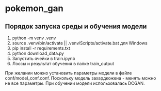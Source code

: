 # pokemon_gan

## Порядок запуска среды и обучения модели
1. python -m venv .venv
2. source .venv/bin/activate || .venv/Scripts/activate.bat для Windows
3. pip install -r requirements.txt
4. python download_data.py
5. Запустить ячейки в train.ipynb
6. Лоссы и результат обучения в папке train_output

При желании можно установить параметры модели в файле conf/model_conf.conf. Поскольку модель захардкожена - менять можно не все параметры.
При обучении модели использовалась DCGAN.
